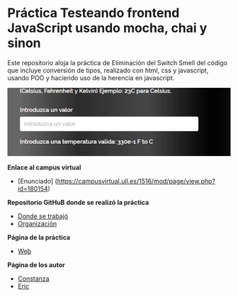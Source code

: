 # Práctica Testeando frontend JavaScript usando mocha, chai y sinon

Este repositorio aloja la práctica de Eliminación del Switch Smell del código que incluye conversión de tipos, realizado con html, css y javascript, usando POO y haciendo uso de la herencia en javascript.

![gif](/assets/images/ejemplo.gif)


**Enlace al campus virtual**

* [Enunciado] (https://campusvirtual.ull.es/1516/mod/page/view.php?id=180154)

**Repositorio GitHuB donde se realizó la práctica**

* [Donde se trabajó](https://github.com/alu0100786330/mocha-y-chai-ericconi)
* [Organización](https://github.com/ULL-ESIT-GRADOII-DSI/mocha-y-chai-ericconi)

**Página de la práctica**

* [Web](http://ull-esit-gradoii-dsi.github.io/mocha-y-chai-ericconi/)

**Página de los autor**

* [Constanza](http://alu0100673647.github.io)
* [Eric](http://alu0100786330.github.io)
